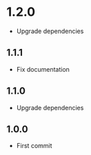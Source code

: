 # 1.2.0
+ Upgrade dependencies

## 1.1.1
+ Fix documentation

## 1.1.0
+ Upgrade dependencies

## 1.0.0
+ First commit
